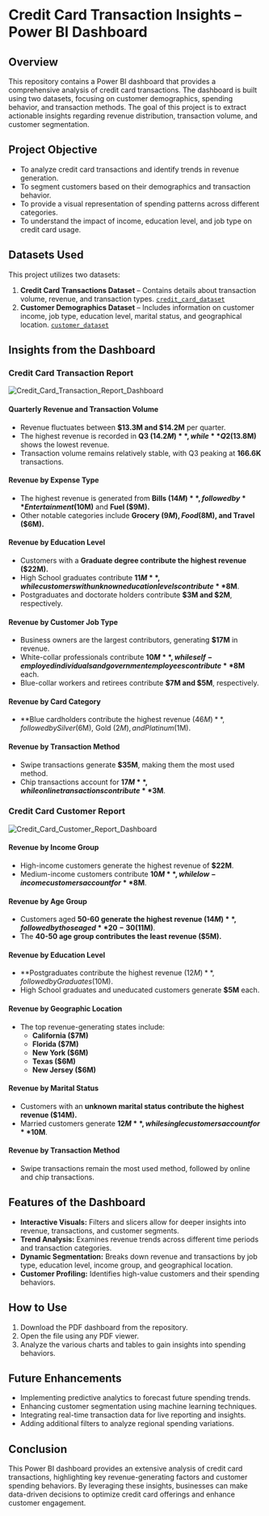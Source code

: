 
# Credit Card Transaction Insights – Power BI Dashboard

## Overview
This repository contains a Power BI dashboard that provides a comprehensive analysis of credit card transactions. The dashboard is built using two datasets, focusing on customer demographics, spending behavior, and transaction methods. The goal of this project is to extract actionable insights regarding revenue distribution, transaction volume, and customer segmentation.

## Project Objective
- To analyze credit card transactions and identify trends in revenue generation.
- To segment customers based on their demographics and transaction behavior.
- To provide a visual representation of spending patterns across different categories.
- To understand the impact of income, education level, and job type on credit card usage.

## Datasets Used
This project utilizes two datasets:
1. **Credit Card Transactions Dataset** – Contains details about transaction volume, revenue, and transaction types. [`credit_card_dataset`](https://github.com/Saher-Younas/Credit-Card-Transaction-Insights-Power-BI-Dashboard/blob/main/credit_card_dataset.csv)
2. **Customer Demographics Dataset** – Includes information on customer income, job type, education level, marital status, and geographical location.
[`customer_dataset`](https://github.com/Saher-Younas/Credit-Card-Transaction-Insights-Power-BI-Dashboard/blob/main/customer_dataset.csv)

## Insights from the Dashboard
### Credit Card Transaction Report
![Credit_Card_Transaction_Report_Dashboard](https://github.com/user-attachments/assets/af1fd97f-a05c-48ce-858a-7de0e6b82b69)


#### Quarterly Revenue and Transaction Volume
- Revenue fluctuates between **$13.3M and $14.2M** per quarter.
- The highest revenue is recorded in **Q3 ($14.2M)**, while **Q2 ($13.8M)** shows the lowest revenue.
- Transaction volume remains relatively stable, with Q3 peaking at **166.6K** transactions.

#### Revenue by Expense Type
- The highest revenue is generated from **Bills ($14M)**, followed by **Entertainment ($10M)** and **Fuel ($9M).**
- Other notable categories include **Grocery ($9M), Food ($8M), and Travel ($6M).**

#### Revenue by Education Level
- Customers with a **Graduate degree contribute the highest revenue ($22M).**
- High School graduates contribute **$11M**, while customers with unknown education levels contribute **$8M**.
- Postgraduates and doctorate holders contribute **$3M and $2M**, respectively.

#### Revenue by Customer Job Type
- Business owners are the largest contributors, generating **$17M** in revenue.
- White-collar professionals contribute **$10M**, while self-employed individuals and government employees contribute **$8M** each.
- Blue-collar workers and retirees contribute **$7M and $5M**, respectively.

#### Revenue by Card Category
- **Blue cardholders contribute the highest revenue ($46M)**, followed by Silver ($6M), Gold ($2M), and Platinum ($1M).

#### Revenue by Transaction Method
- Swipe transactions generate **$35M**, making them the most used method.
- Chip transactions account for **$17M**, while online transactions contribute **$3M**.

### Credit Card Customer Report
![Credit_Card_Customer_Report_Dashboard](https://github.com/user-attachments/assets/95b4ffa3-8f32-49f6-99d5-0486a2fa4a6d)

#### Revenue by Income Group
- High-income customers generate the highest revenue of **$22M**.
- Medium-income customers contribute **$10M**, while low-income customers account for **$8M**.

#### Revenue by Age Group
- Customers aged **50-60 generate the highest revenue ($14M)**, followed by those aged **20-30 ($11M)**.
- The **40-50 age group contributes the least revenue ($5M).**

#### Revenue by Education Level
- **Postgraduates contribute the highest revenue ($12M)**, followed by Graduates ($10M).
- High School graduates and uneducated customers generate **$5M** each.

#### Revenue by Geographic Location
- The top revenue-generating states include:
  - **California ($7M)**
  - **Florida ($7M)**
  - **New York ($6M)**
  - **Texas ($6M)**
  - **New Jersey ($6M)**

#### Revenue by Marital Status
- Customers with an **unknown marital status contribute the highest revenue ($14M).**
- Married customers generate **$12M**, while single customers account for **$10M**.

#### Revenue by Transaction Method
- Swipe transactions remain the most used method, followed by online and chip transactions.

## Features of the Dashboard
- **Interactive Visuals:** Filters and slicers allow for deeper insights into revenue, transactions, and customer segments.
- **Trend Analysis:** Examines revenue trends across different time periods and transaction categories.
- **Dynamic Segmentation:** Breaks down revenue and transactions by job type, education level, income group, and geographical location.
- **Customer Profiling:** Identifies high-value customers and their spending behaviors.

## How to Use
1. Download the PDF dashboard from the repository.
2. Open the file using any PDF viewer.
3. Analyze the various charts and tables to gain insights into spending behaviors.

## Future Enhancements
- Implementing predictive analytics to forecast future spending trends.
- Enhancing customer segmentation using machine learning techniques.
- Integrating real-time transaction data for live reporting and insights.
- Adding additional filters to analyze regional spending variations.

## Conclusion
This Power BI dashboard provides an extensive analysis of credit card transactions, highlighting key revenue-generating factors and customer spending behaviors. By leveraging these insights, businesses can make data-driven decisions to optimize credit card offerings and enhance customer engagement.

